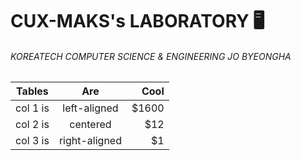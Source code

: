 # CUX-MAKS's LABORATORY 🖥

###### KOREATECH COMPUTER SCIENCE & ENGINEERING JO BYEONGHA

| Tables   |      Are      |  Cool |
|----------|:-------------:|------:|
| col 1 is |  left-aligned | $1600 |
| col 2 is |    centered   |   $12 |
| col 3 is | right-aligned |    $1 |
